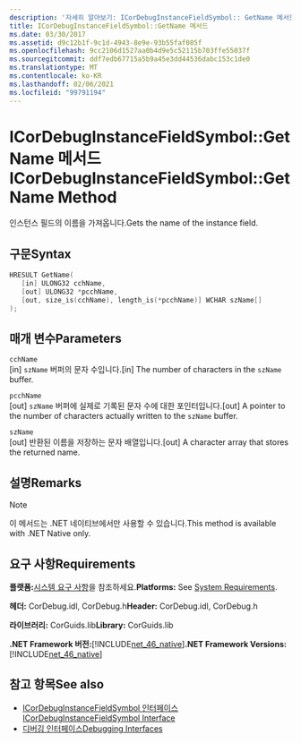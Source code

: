 ```yaml
---
description: '자세히 알아보기: ICorDebugInstanceFieldSymbol:: GetName 메서드'
title: ICorDebugInstanceFieldSymbol::GetName 메서드
ms.date: 03/30/2017
ms.assetid: d9c12b1f-9c1d-4943-8e9e-93b55faf085f
ms.openlocfilehash: 9cc2106d1527aa0b4d9e5c52115b703ffe55037f
ms.sourcegitcommit: ddf7edb67715a5b9a45e3dd44536dabc153c1de0
ms.translationtype: MT
ms.contentlocale: ko-KR
ms.lasthandoff: 02/06/2021
ms.locfileid: "99791194"
---
```

# <a name="icordebuginstancefieldsymbolgetname-method"></a><span data-ttu-id="8e685-103">ICorDebugInstanceFieldSymbol::GetName 메서드</span><span class="sxs-lookup"><span data-stu-id="8e685-103">ICorDebugInstanceFieldSymbol::GetName Method</span></span>

<span data-ttu-id="8e685-104">인스턴스 필드의 이름을 가져옵니다.</span><span class="sxs-lookup"><span data-stu-id="8e685-104">Gets the name of the instance field.</span></span>  
  
## <a name="syntax"></a><span data-ttu-id="8e685-105">구문</span><span class="sxs-lookup"><span data-stu-id="8e685-105">Syntax</span></span>  
  
```cpp  
HRESULT GetName(  
   [in] ULONG32 cchName,
   [out] ULONG32 *pcchName,
   [out, size_is(cchName), length_is(*pcchName)] WCHAR szName[]  
);  
```  
  
## <a name="parameters"></a><span data-ttu-id="8e685-106">매개 변수</span><span class="sxs-lookup"><span data-stu-id="8e685-106">Parameters</span></span>  

 `cchName`  
 <span data-ttu-id="8e685-107">[in] `szName` 버퍼의 문자 수입니다.</span><span class="sxs-lookup"><span data-stu-id="8e685-107">[in] The number of characters in the `szName` buffer.</span></span>  
  
 `pcchName`  
 <span data-ttu-id="8e685-108">[out] `szName` 버퍼에 실제로 기록된 문자 수에 대한 포인터입니다.</span><span class="sxs-lookup"><span data-stu-id="8e685-108">[out] A pointer to the number of characters actually written to the `szName` buffer.</span></span>  
  
 `szName`  
 <span data-ttu-id="8e685-109">[out] 반환된 이름을 저장하는 문자 배열입니다.</span><span class="sxs-lookup"><span data-stu-id="8e685-109">[out] A character array that stores the returned name.</span></span>  
  
## <a name="remarks"></a><span data-ttu-id="8e685-110">설명</span><span class="sxs-lookup"><span data-stu-id="8e685-110">Remarks</span></span>  
  
> [!NOTE]
> <span data-ttu-id="8e685-111">이 메서드는 .NET 네이티브에서만 사용할 수 있습니다.</span><span class="sxs-lookup"><span data-stu-id="8e685-111">This method is available with .NET Native only.</span></span>  
  
## <a name="requirements"></a><span data-ttu-id="8e685-112">요구 사항</span><span class="sxs-lookup"><span data-stu-id="8e685-112">Requirements</span></span>  

 <span data-ttu-id="8e685-113">**플랫폼:**[시스템 요구 사항](../../get-started/system-requirements.md)을 참조하세요.</span><span class="sxs-lookup"><span data-stu-id="8e685-113">**Platforms:** See [System Requirements](../../get-started/system-requirements.md).</span></span>  
  
 <span data-ttu-id="8e685-114">**헤더:** CorDebug.idl, CorDebug.h</span><span class="sxs-lookup"><span data-stu-id="8e685-114">**Header:** CorDebug.idl, CorDebug.h</span></span>  
  
 <span data-ttu-id="8e685-115">**라이브러리:** CorGuids.lib</span><span class="sxs-lookup"><span data-stu-id="8e685-115">**Library:** CorGuids.lib</span></span>  
  
 <span data-ttu-id="8e685-116">**.NET Framework 버전:**[!INCLUDE[net_46_native](../../../../includes/net-46-native-md.md)]</span><span class="sxs-lookup"><span data-stu-id="8e685-116">**.NET Framework Versions:** [!INCLUDE[net_46_native](../../../../includes/net-46-native-md.md)]</span></span>  
  
## <a name="see-also"></a><span data-ttu-id="8e685-117">참고 항목</span><span class="sxs-lookup"><span data-stu-id="8e685-117">See also</span></span>

- [<span data-ttu-id="8e685-118">ICorDebugInstanceFieldSymbol 인터페이스</span><span class="sxs-lookup"><span data-stu-id="8e685-118">ICorDebugInstanceFieldSymbol Interface</span></span>](icordebuginstancefieldsymbol-interface.md)
- [<span data-ttu-id="8e685-119">디버깅 인터페이스</span><span class="sxs-lookup"><span data-stu-id="8e685-119">Debugging Interfaces</span></span>](debugging-interfaces.md)
